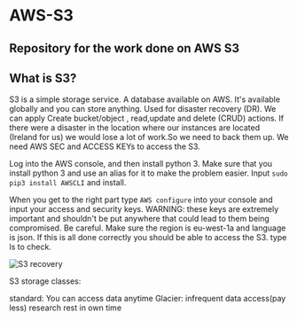 # AWS-S3
## Repository for the work done on AWS S3
## What is S3?
S3 is a simple storage service. A database available on AWS. It's available globally and you can store anything. Used for disaster recovery (DR). We can apply Create bucket/object , read,update and delete (CRUD) actions. If there were a disaster in the location where our instances are located (Ireland for us) we would lose a lot of work.So we need to back them up. We need AWS SEC and ACCESS KEYs to access the S3. 

Log into the AWS console, and then install python 3.
Make sure that you install python 3 and use an alias for it to make the problem easier. Input `sudo pip3 install AWSCLI` and install.

When you get to the right part type `AWS configure` into your console and input your access and security keys. WARNING: these keys are extremely important and shouldn't be put anywhere that could lead to them being compromised. Be careful. Make sure the region is eu-west-1a and language is json. If this is all done correctly you should be able to access the S3. type ls to check.

![S3 recovery](https://user-images.githubusercontent.com/39882040/152983543-0aecf326-9fd6-46a3-9ce3-f8cdbe86514a.PNG)

S3 storage classes:

standard: You can access data anytime
Glacier: infrequent data access(pay less)
research rest in own time

